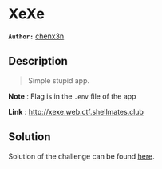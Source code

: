 # XeXe

**`Author:`** [chenx3n](https://github.com/malikDaCoda)

## Description

> Simple stupid app.  

**Note** : Flag is in the `.env` file of the app  

**Link** : <http://xexe.web.ctf.shellmates.club>

## Solution

Solution of the challenge can be found [here](solution/).
